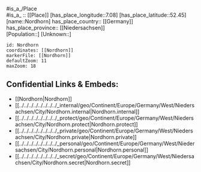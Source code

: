 ﻿---
location: [52.45,7.08] 
mapzoom: [7,12] 
mapmarker: city 
type: City
tags:
- geo/City


SpocWebEntityId: 32951
isDeleted: false
confidential: public

---
#is_a_/Place  
#is_a_ :: [[Place]] 
[has_place_longitude::7.08] 
[has_place_latitude::52.45] 
[name::Nordhorn] 
has_place_country:: [[Germany]]  
has_place_province:: [[Niedersachsen]]  
[Population::] 
[Unknown::] 


```leaflet
id: Nordhorn
coordinates: [[Nordhorn]] 
markerFile: [[Nordhorn]] 
defaultZoom: 11 
maxZoom: 18
```


## Confidential Links & Embeds: 
- [[Nordhorn|Nordhorn]]  
- [[../../../../../../../../_internal/geo/Continent/Europe/Germany/West/Niedersachsen/City/Nordhorn.internal|Nordhorn.internal]] 
- [[../../../../../../../../_protect/geo/Continent/Europe/Germany/West/Niedersachsen/City/Nordhorn.protect|Nordhorn.protect]] 
- [[../../../../../../../../_private/geo/Continent/Europe/Germany/West/Niedersachsen/City/Nordhorn.private|Nordhorn.private]] 
- [[../../../../../../../../_personal/geo/Continent/Europe/Germany/West/Niedersachsen/City/Nordhorn.personal|Nordhorn.personal]] 
- [[../../../../../../../../_secret/geo/Continent/Europe/Germany/West/Niedersachsen/City/Nordhorn.secret|Nordhorn.secret]] 
